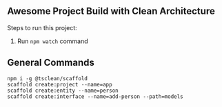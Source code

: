 ## Awesome Project Build with Clean Architecture

Steps to run this project:

1. Run `npm watch` command

## General Commands

```
npm i -g @tsclean/scaffold
scaffold create:project --name=app
scaffold create:entity --name=person
scaffold create:interface --name=add-person --path=models
```
